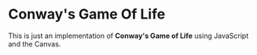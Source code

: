 # Conway's Game Of Life

This is just an implementation of **Conway's Game of Life** using JavaScript and
the Canvas.